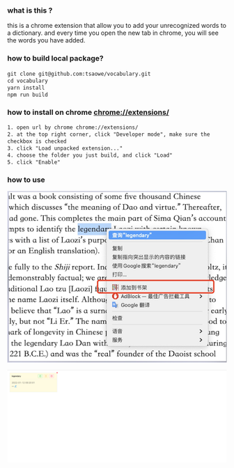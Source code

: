### what is this ?
 this is a chrome extension that allow you to add your unrecognized words to a dictionary.
 and every time you open the new tab in chrome, you will see the words you have added.
 

### how to build local package?
```
git clone git@github.com:tsaowe/vocabulary.git
cd vocabulary
yarn install
npm run build
```

### how to install on chrome [chrome://extensions/](chrome://extensions/)
```
1. open url by chrome chrome://extensions/
2. at the top right corner, click "Developer mode", make sure the checkbox is checked
3. click "Load unpacked extension..."
4. choose the folder you just build, and click "Load"
5. click "Enable"
```

### how to use
![add](./assets/screen-shot.jpg)


![list](./assets/list.png)
